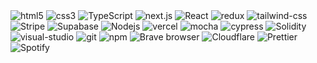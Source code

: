 <div style="flex">
<img alt="html5" src="https://img.shields.io/badge/-HTML5-%23363636?style=flat-square&logo=html5&logoColor=white" />
<img alt="css3" src="https://img.shields.io/badge/CSS3-%23363636.svg?style=flat-square&logo=css3&logoColor=white" />
<img alt="TypeScript" src="https://img.shields.io/badge/-TypeScript-%23363636?style=flat-square&logo=typescript&logoColor=white" />
<img alt="next.js" src="https://img.shields.io/badge/Next-%23363636?style=flat-square&logo=next.js&logoColor=white" />
<img alt="React" src="https://img.shields.io/badge/-React-%23363636?style=flat-square&logo=react&logoColor=white" />
<img alt="redux" src="https://img.shields.io/badge/-Redux-%23363636?style=flat-square&logo=redux&logoColor=white" />
<img alt="tailwind-css" src="https://img.shields.io/badge/TailwindCSS-%23363636.svg?style=flat-square&logo=tailwind-css&logoColor=white" />
<img alt="Stripe" src="https://img.shields.io/badge/Stripe-%23363636?style=flat-square&logo=Stripe&logoColor=white" />
<img alt="Supabase" src="https://img.shields.io/badge/-Supabase-%23363636?style=flat-square&logo=supabase&logoColor=white" />
<img alt="Nodejs" src="https://img.shields.io/badge/-Nodejs-%23363636?style=flat-square&logo=Node.js&logoColor=white" />
<img alt="vercel" src="https://img.shields.io/badge/Vercel-%23363636.svg?style=flat-square&logo=vercel&logoColor=white" />
<img alt="mocha" src="https://img.shields.io/badge/-Mocha-%23363636?style=flat-square&logo=mocha&logoColor=white" />
<img alt="cypress" src="https://img.shields.io/badge/-Cypress-%23363636?style=flat-square&logo=cypress&logoColor=white" />
<img alt="Solidity" src="https://img.shields.io/badge/Solidity-%23363636.svg?style=flat-square&logo=solidity&logoColor=white" />
<img alt="visual-studio" src="https://img.shields.io/badge/Visual%20Studio-%23363636.svg?style=flat-square&logo=visual-studio&logoColor=white" />
<img alt="git" src="https://img.shields.io/badge/-Git-%23363636?style=flat-square&logo=git&logoColor=white" />
<img alt="npm" src="https://img.shields.io/badge/-NPM-%23363636?style=flat-square&logo=npm&logoColor=white" />
<img alt="Brave browser" src="https://img.shields.io/badge/-Brave_Browser-%23363636?style=flat-square&logo=brave&logoColor=white" />
<img alt="Cloudflare" src="https://img.shields.io/badge/Cloudflare-%23363636?style=flat-square&logo=Cloudflare&logoColor=white" />
<img alt="Prettier" src="https://img.shields.io/badge/-Prettier-%23363636?style=flat-square&logo=prettier&logoColor=white" />
<img alt="Spotify" src="https://img.shields.io/badge/Spotify-%23363636?style=flat-square&logo=spotify&logoColor=white" />
</div>
